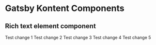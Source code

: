 # Gatsby Kontent Components

## Rich text element component

Test change 1
Test change 2
Test change 3
Test change 4
Test change 5
